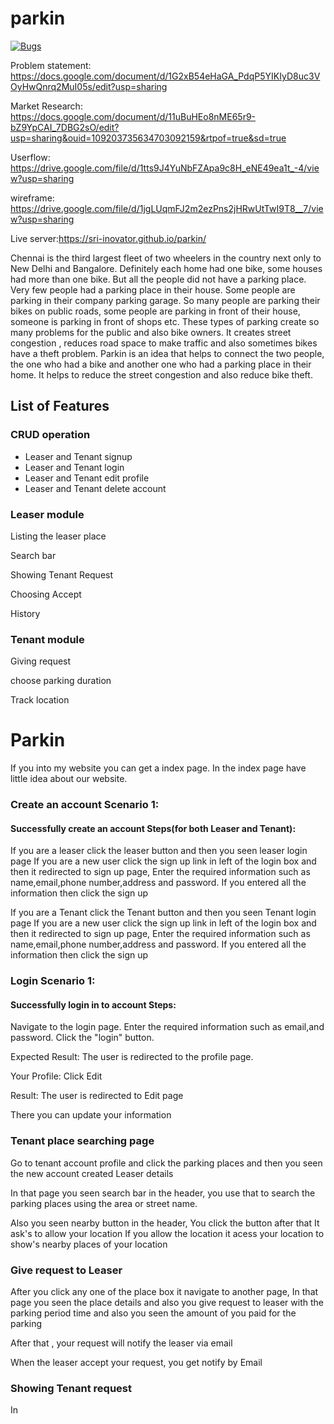 # parkin

 [![Bugs](https://sonarcloud.io/api/project_badges/measure?project=fssa-batch3_srikannan.esakkiappan__web_project&metric=bugs)](https://sonarcloud.io/summary/new_code?id=fssa-batch3_srikannan.esakkiappan__web_project)
 
Problem statement: https://docs.google.com/document/d/1G2xB54eHaGA_PdqP5YIKIyD8uc3VOyHwQnrq2MuI05s/edit?usp=sharing

Market Research: https://docs.google.com/document/d/11uBuHEo8nME65r9-bZ9YpCAI_7DBG2sO/edit?usp=sharing&ouid=109203735634703092159&rtpof=true&sd=true

Userflow: https://drive.google.com/file/d/1tts9J4YuNbFZApa9c8H_eNE49ea1t_-4/view?usp=sharing

wireframe: https://drive.google.com/file/d/1jgLUqmFJ2m2ezPns2jHRwUtTwI9T8__7/view?usp=sharing

Live server:https://sri-inovator.github.io/parkin/

<p>Chennai is the third largest fleet of two wheelers in the country next only to New Delhi and Bangalore.
	Definitely each home had one bike, some houses had more than one bike. But all the people did not have a parking place.
	Very few people had a parking place in their house. Some people are parking in their company parking garage.
	So many people are parking their bikes on public roads, some people are parking in front of their house,
	someone is parking in front of shops etc. These types of parking create so many problems for the public and also bike owners.
	It creates street congestion , reduces road space to make traffic and also sometimes bikes have a theft problem.
	Parkin is an idea that helps to connect the two people, the one who had a bike and another one who had a parking place 
	in their home. It helps to reduce the street congestion and also reduce bike theft.</p>

<h2>List of Features</h2>

<h3>CRUD operation</h3>
<ul>
<li>Leaser and Tenant signup</li>
<li>Leaser and Tenant login</li>
<li>Leaser and Tenant edit profile</li>
<li>Leaser and Tenant delete account</li>
</ul>

<h3>Leaser module</h3>
<p>Listing the leaser place</p>
<p>Search bar</p>
<p>Showing Tenant Request</p>
<p>Choosing Accept</p>
<p>History</p>

<h3>Tenant module</h3>
<p>Giving request</p>
<p>choose parking duration</p>
<p>Track location</p>

<h1>Parkin</h1>
<p>If you into my website you can get a index page. In the index page have little idea about our website.</p>
<h3>Create an account Scenario 1:</h3>
	<h4>Successfully create an account Steps(for both Leaser and Tenant):</h4>
	<p>If you are a leaser click the leaser button and then you seen leaser login page If you are a new user click the sign up link in left of the login box and then it redirected to sign up page, Enter the required information such as name,email,phone number,address and password. If you entered all the information then click the sign up</p>
	
<p> If you are a Tenant click the Tenant button and then you seen Tenant login page If you are a new user click the sign up link in left of the login box and then it redirected to sign up page, Enter the required information such as name,email,phone number,address and password. If you entered all the information then click the sign up </p>

<h3>Login Scenario 1:</h3>
<h4>Successfully login in to account Steps:</h4>
<p> Navigate to the login page. Enter the required information such as email,and password. Click the "login" button.</p>
<p>Expected Result: The user is redirected to the profile page.</p>
<p>Your Profile: Click Edit</p>
<p>Result: The user is redirected to Edit page</p>
<p>There you can update your information </p>

<h3>Tenant place searching page</h3>
<p>Go to tenant account profile and click the parking places and then you seen the new account created Leaser details</p> 
<p>In that page you seen search bar in the header, you use that to search the parking places using the area or street name.</p>
<p>Also you seen nearby button in the header, You click the button after that It ask's to allow your location If you allow the location it acess your location to show's nearby places of your location  </p>

<h3>Give request to Leaser</h3>
<p>After you click any one of the place box it navigate to another page, In that page you seen the place details and also you give request to leaser with the parking period time and also you seen the amount of you paid for the parking</p>
<p>After that , your request will notify the leaser via email</p>
<p>When the leaser accept your request, you get notify by Email</p>

<h3>Showing Tenant request</h3>
<p>In 



